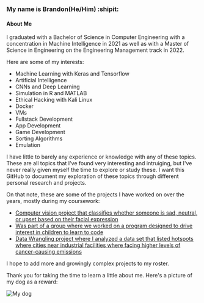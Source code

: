 ### My name is Brandon(He/Him) :shipit:

#### About Me

I graduated with a Bachelor of Science in Computer Engineering with a concentration in Machine Intelligence in 2021 as well as with a Master of Science in Engineering on the Engineering Management track in 2022. 

Here are some of my interests:

 - Machine Learning with Keras and Tensorflow
 - Artificial Intelligence 
 - CNNs and Deep Learning 
 - Simulation in R and MATLAB
 - Ethical Hacking with Kali Linux
 - Docker
 - VMs
 - Fullstack Development
 - App Development
 - Game Development
 - Sorting Algorithms
 - Emulation

I have little to barely any experience or knowledge with any of these topics. These are all topics that I've found very interesting and intruiging, but I've never really given myself the time to explore or study these. I want this GitHub to document my exploration of these topics through different personal research and projects.

On that note, these are some of the projects I have worked on over the years, mostly during my coursework:
 - [Computer vision project that classifies whether someone is sad, neutral, or upset based on their facial expression](https://github.com/brubio5171/computer_vision_project)
 - [Was part of a group where we worked on a program designed to drive interest in children to learn to code](https://github.com/dylang1720/KidsWhoKodeGroup)
 - [Data Wrangling project where I analyzed a data set that listed hotspots where cities near industrial facilities where facing higher levels of cancer-causing emissions](https://github.com/brubio5171/data-wrangling-project)

I hope to add more and growingly complex projects to my roster.

Thank you for taking the time to learn a little about me. Here's a picture of my dog as a reward:

![My dog](https://github.com/brubio5171/data-wrangling-project/blob/main/dog2.jpg)
